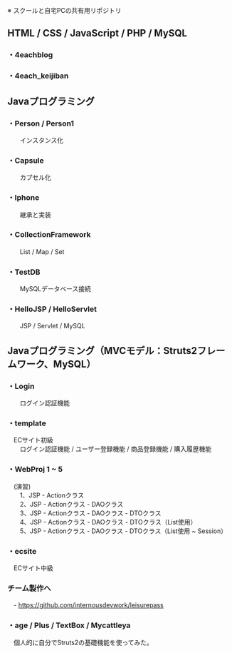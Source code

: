 
※ スクールと自宅PCの共有用リポジトリ  

## HTML / CSS / JavaScript / PHP / MySQL
### ・4eachblog
### ・4each_keijiban

## Javaプログラミング

### ・Person / Person1
　　インスタンス化

### ・Capsule
　　カプセル化

### ・Iphone
　　継承と実装

### ・CollectionFramework
　　List / Map / Set

### ・TestDB
　　MySQLデータベース接続

### ・HelloJSP / HelloServlet
　　JSP / Servlet / MySQL

## Javaプログラミング（MVCモデル：Struts2フレームワーク、MySQL）

### ・Login
　　ログイン認証機能

### ・template
　ECサイト初級  
　　ログイン認証機能 / ユーザー登録機能 / 商品登録機能 / 購入履歴機能

### ・WebProj 1 ~ 5
　(演習)  
　　1、JSP - Actionクラス  
　　2、JSP - Actionクラス - DAOクラス  
　　3、JSP - Actionクラス - DAOクラス - DTOクラス  
　　4、JSP - Actionクラス - DAOクラス - DTOクラス（List使用）  
　　5、JSP - Actionクラス - DAOクラス - DTOクラス（List使用 ~ Session）  

### ・ecsite
　ECサイト中級

### チーム製作へ
　- https://github.com/internousdevwork/leisurepass

### ・age / Plus / TextBox / Mycattleya  
　個人的に自分でStruts2の基礎機能を使ってみた。
